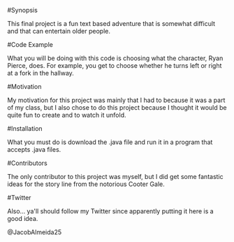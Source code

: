 #Synopsis

This final project is a fun text based adventure that is somewhat difficult and that can entertain older people.

#Code Example

What you will be doing with this code is choosing what the character, Ryan Pierce, does.  For example, you get to choose whether he turns left or right at a fork in the hallway.

#Motivation

My motivation for this project was mainly that I had to because it was a part of my class, but I also chose to do this project because I thought it would be quite fun to create and to watch it unfold.

#Installation

What you must do is download the .java file and run it in a program that accepts .java files.

#Contributors

The only contributor to this project was myself, but I did get some fantastic ideas for the story line from the notorious Cooter Gale.

#Twitter

Also... ya'll should follow my Twitter since apparently putting it here is a good idea.

@JacobAlmeida25
